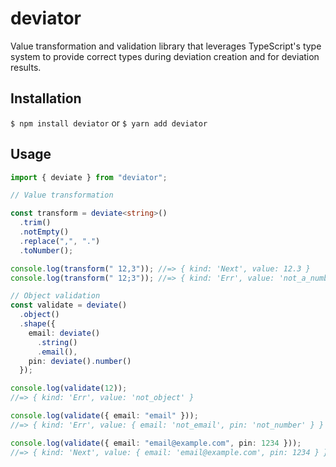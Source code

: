 # deviator

Value transformation and validation library that leverages TypeScript's type system to provide correct types during deviation creation and for deviation results.

## Installation

`$ npm install deviator` or `$ yarn add deviator`

## Usage

```typescript
import { deviate } from "deviator";

// Value transformation

const transform = deviate<string>()
  .trim()
  .notEmpty()
  .replace(",", ".")
  .toNumber();

console.log(transform(" 12,3")); //=> { kind: 'Next', value: 12.3 }
console.log(transform(" 12;3")); //=> { kind: 'Err', value: 'not_a_number' }

// Object validation
const validate = deviate()
  .object()
  .shape({
    email: deviate()
      .string()
      .email(),
    pin: deviate().number()
  });

console.log(validate(12));
//=> { kind: 'Err', value: 'not_object' }

console.log(validate({ email: "email" }));
//=> { kind: 'Err', value: { email: 'not_email', pin: 'not_number' } }

console.log(validate({ email: "email@example.com", pin: 1234 }));
//=> { kind: 'Next', value: { email: 'email@example.com', pin: 1234 } }
```
